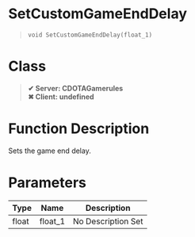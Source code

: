 # SetCustomGameEndDelay
> `void SetCustomGameEndDelay(float_1)`
# Class
> __✔ Server: CDOTAGamerules__  
> __✖ Client: undefined__  
# Function Description
Sets the game end delay.
# Parameters
Type|Name|Description
--|--|--
float|float_1|No Description Set
